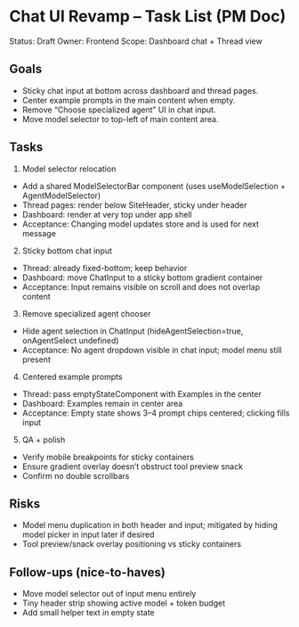 # Chat UI Revamp – Task List (PM Doc)

Status: Draft
Owner: Frontend
Scope: Dashboard chat + Thread view

## Goals
- Sticky chat input at bottom across dashboard and thread pages.
- Center example prompts in the main content when empty.
- Remove “Choose specialized agent” UI in chat input.
- Move model selector to top-left of main content area.

## Tasks

1) Model selector relocation
- Add a shared ModelSelectorBar component (uses useModelSelection + AgentModelSelector)
- Thread pages: render below SiteHeader, sticky under header
- Dashboard: render at very top under app shell
- Acceptance: Changing model updates store and is used for next message

2) Sticky bottom chat input
- Thread: already fixed-bottom; keep behavior
- Dashboard: move ChatInput to a sticky bottom gradient container
- Acceptance: Input remains visible on scroll and does not overlap content

3) Remove specialized agent chooser
- Hide agent selection in ChatInput (hideAgentSelection=true, onAgentSelect undefined)
- Acceptance: No agent dropdown visible in chat input; model menu still present

4) Centered example prompts
- Thread: pass emptyStateComponent with Examples in the center
- Dashboard: Examples remain in center area
- Acceptance: Empty state shows 3–4 prompt chips centered; clicking fills input

5) QA + polish
- Verify mobile breakpoints for sticky containers
- Ensure gradient overlay doesn’t obstruct tool preview snack
- Confirm no double scrollbars

## Risks
- Model menu duplication in both header and input; mitigated by hiding model picker in input later if desired
- Tool preview/snack overlay positioning vs sticky containers

## Follow-ups (nice-to-haves)
- Move model selector out of input menu entirely
- Tiny header strip showing active model + token budget
- Add small helper text in empty state

